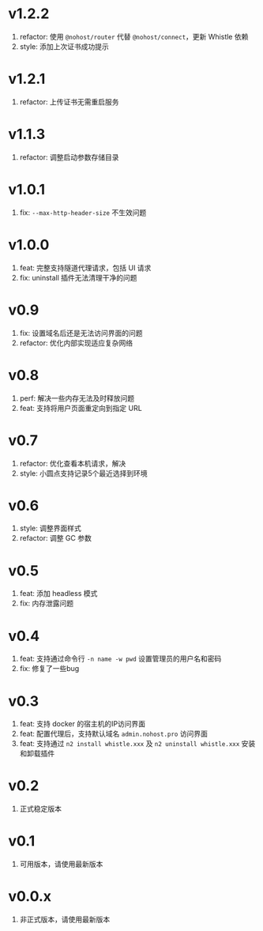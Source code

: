 # v1.2.2
1. refactor: 使用 `@nohost/router` 代替 `@nohost/connect`，更新 Whistle 依赖
2. style: 添加上次证书成功提示

# v1.2.1
1. refactor: 上传证书无需重启服务

# v1.1.3
1. refactor: 调整启动参数存储目录

# v1.0.1
1. fix: `--max-http-header-size` 不生效问题

# v1.0.0
1. feat: 完整支持隧道代理请求，包括 UI 请求
2. fix: uninstall 插件无法清理干净的问题

# v0.9
1. fix: 设置域名后还是无法访问界面的问题
2. refactor: 优化内部实现适应复杂网络

# v0.8
1. perf: 解决一些内存无法及时释放问题
2. feat: 支持将用户页面重定向到指定 URL

# v0.7
1. refactor: 优化查看本机请求，解决
2. style: 小圆点支持记录5个最近选择到环境
# v0.6
1. style: 调整界面样式
2. refactor: 调整 GC 参数

# v0.5
1. feat: 添加 headless 模式
2. fix: 内存泄露问题

# v0.4
1. feat: 支持通过命令行 `-n name -w pwd` 设置管理员的用户名和密码
2. fix: 修复了一些bug

# v0.3
1. feat: 支持 docker 的宿主机的IP访问界面
2. feat: 配置代理后，支持默认域名 `admin.nohost.pro` 访问界面
3. feat: 支持通过 `n2 install whistle.xxx` 及 `n2 uninstall whistle.xxx` 安装和卸载插件

# v0.2
1. 正式稳定版本

# v0.1
1. 可用版本，请使用最新版本

# v0.0.x
1. 非正式版本，请使用最新版本
